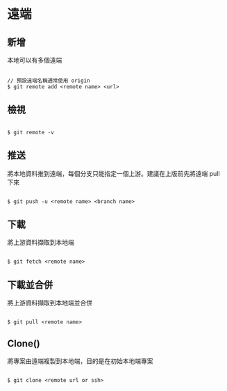 # 遠端

## 新增

本地可以有多個遠端

```

// 預設遠端名稱通常使用 origin 
$ git remote add <remote name> <url>

```

## 檢視

```

$ git remote -v

```

## 推送

將本地資料推到遠端，每個分支只能指定一個上游。建議在上版前先將遠端 pull 下來

```

$ git push -u <remote name> <branch name>

```

## 下載

將上游資料擷取到本地端

```

$ git fetch <remote name>

```

## 下載並合併

將上游資料擷取到本地端並合併

```

$ git pull <remote name>

```

## Clone()

將專案由遠端複製到本地端，目的是在初始本地端專案

```

$ git clone <remote url or ssh>

```